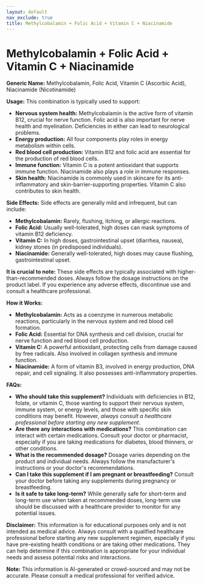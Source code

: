 ```yaml
---
layout: default
nav_exclude: true
title: Methylcobalamin + Folic Acid + Vitamin C + Niacinamide
---
```


# Methylcobalamin + Folic Acid + Vitamin C + Niacinamide

**Generic Name:** Methylcobalamin, Folic Acid, Vitamin C (Ascorbic Acid), Niacinamide (Nicotinamide)

**Usage:** This combination is typically used to support:

* **Nervous system health:** Methylcobalamin is the active form of vitamin B12, crucial for nerve function. Folic acid is also important for nerve health and myelination.  Deficiencies in either can lead to neurological problems.
* **Energy production:** All four components play roles in energy metabolism within cells.
* **Red blood cell production:** Vitamin B12 and folic acid are essential for the production of red blood cells.
* **Immune function:** Vitamin C is a potent antioxidant that supports immune function. Niacinamide also plays a role in immune responses.
* **Skin health:** Niacinamide is commonly used in skincare for its anti-inflammatory and skin-barrier-supporting properties.  Vitamin C also contributes to skin health.


**Side Effects:** Side effects are generally mild and infrequent, but can include:

* **Methylcobalamin:**  Rarely, flushing, itching, or allergic reactions.
* **Folic Acid:** Usually well-tolerated, high doses can mask symptoms of vitamin B12 deficiency.
* **Vitamin C:** In high doses, gastrointestinal upset (diarrhea, nausea), kidney stones (in predisposed individuals).
* **Niacinamide:**  Generally well-tolerated, high doses may cause flushing, gastrointestinal upset.

**It is crucial to note:**  These side effects are typically associated with higher-than-recommended doses.  Always follow the dosage instructions on the product label.  If you experience any adverse effects, discontinue use and consult a healthcare professional.


**How it Works:**

* **Methylcobalamin:** Acts as a coenzyme in numerous metabolic reactions, particularly in the nervous system and red blood cell formation.
* **Folic Acid:** Essential for DNA synthesis and cell division, crucial for nerve function and red blood cell production.
* **Vitamin C:** A powerful antioxidant, protecting cells from damage caused by free radicals.  Also involved in collagen synthesis and immune function.
* **Niacinamide:** A form of vitamin B3, involved in energy production, DNA repair, and cell signaling. It also possesses anti-inflammatory properties.


**FAQs:**

* **Who should take this supplement?** Individuals with deficiencies in B12, folate, or vitamin C,  those wanting to support their nervous system, immune system, or energy levels, and those with specific skin conditions may benefit.  However, *always consult a healthcare professional before starting any new supplement*.
* **Are there any interactions with medications?**  This combination can interact with certain medications.  Consult your doctor or pharmacist, especially if you are taking medications for diabetes, blood thinners, or other conditions.
* **What is the recommended dosage?**  Dosage varies depending on the product and individual needs.  Always follow the manufacturer's instructions or your doctor's recommendations.
* **Can I take this supplement if I am pregnant or breastfeeding?**  Consult your doctor before taking any supplements during pregnancy or breastfeeding.
* **Is it safe to take long-term?**  While generally safe for short-term and long-term use when taken at recommended doses,  long-term use should be discussed with a healthcare provider to monitor for any potential issues.


**Disclaimer:** This information is for educational purposes only and is not intended as medical advice. Always consult with a qualified healthcare professional before starting any new supplement regimen, especially if you have pre-existing health conditions or are taking other medications.  They can help determine if this combination is appropriate for your individual needs and assess potential risks and interactions.


**Note:** This information is AI-generated or crowd-sourced and may not be accurate. Please consult a medical professional for verified advice.